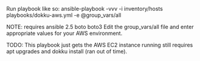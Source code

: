 Run playbook like so:
ansible-playbook -vvv -i inventory/hosts playbooks/dokku-aws.yml -e @group_vars/all

NOTE: requires ansible 2.5 boto boto3
Edit the group_vars/all file and enter appropriate values for your AWS environment.

TODO: This playbook just gets the AWS EC2 instance running still requires apt upgrades and dokku install (ran out of time).

